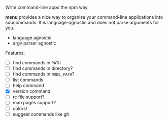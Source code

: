 Write command-line apps the npm way.

**menu** provides a nice way to organize your command-line applications into subcommands. It is language-agnostic and does not parse arguments for you.

- language agnostic
- argv parser agnostic

Features:

- [ ] find commands in `PATH`
- [ ] find commands in directory?
- [ ] find commands in `NODE_PATH`?
- [ ] list commands
- [ ] help command
- [x] version command
- [ ] rc file support?
- [ ] man pages support?
- [ ] colors!
- [ ] suggest commands like git
